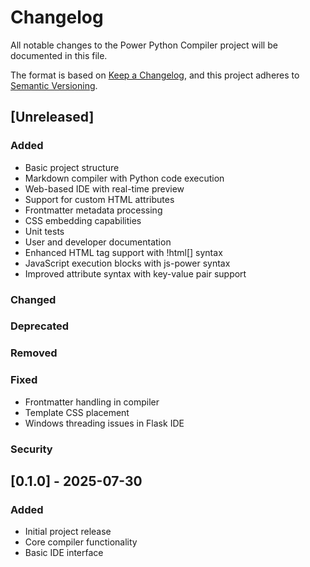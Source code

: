 # Changelog

All notable changes to the Power Python Compiler project will be documented in this file.

The format is based on [Keep a Changelog](https://keepachangelog.com/en/1.0.0/),
and this project adheres to [Semantic Versioning](https://semver.org/spec/v2.0.0.html).

## [Unreleased]

### Added
- Basic project structure
- Markdown compiler with Python code execution
- Web-based IDE with real-time preview
- Support for custom HTML attributes
- Frontmatter metadata processing
- CSS embedding capabilities
- Unit tests
- User and developer documentation
- Enhanced HTML tag support with !html[] syntax
- JavaScript execution blocks with js-power syntax
- Improved attribute syntax with key-value pair support

### Changed

### Deprecated

### Removed

### Fixed
- Frontmatter handling in compiler
- Template CSS placement
- Windows threading issues in Flask IDE

### Security

## [0.1.0] - 2025-07-30

### Added
- Initial project release
- Core compiler functionality
- Basic IDE interface
